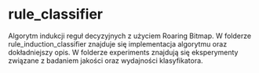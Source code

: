 # rule_classifier
Algorytm indukcji reguł decyzyjnych z użyciem Roaring Bitmap. 
W folderze rule_induction_classifier znajduje się implementacja algorytmu oraz dokładniejszy opis. 
W folderze experiments znajdują się eksperymenty związane z badaniem jakości oraz wydajności klasyfikatora.
